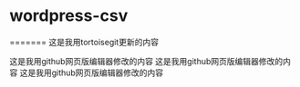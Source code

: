 # wordpress-csv
=======
这是我用tortoisegit更新的内容

这是我用github网页版编辑器修改的内容
这是我用github网页版编辑器修改的内容
这是我用github网页版编辑器修改的内容
